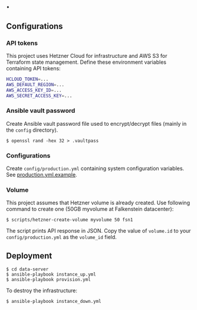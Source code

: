 # .

## Configurations

### API tokens

This project uses Hetzner Cloud for infrastructure and AWS S3 for Terraform
state management. Define these environment variables containing API tokens:

```sh
HCLOUD_TOKEN=...
AWS_DEFAULT_REGION=...
AWS_ACCESS_KEY_ID=...
AWS_SECRET_ACCESS_KEY=...
```

### Ansible vault password

Create Ansible vault password file used to encrypt/decrypt files (mainly in
the `config` directory).

```console
$ openssl rand -hex 32 > .vaultpass
```

### Configurations

Create `config/production.yml` containing system configuration variables. See
[production.yml.example](config/production.yml.example).

### Volume

This project assumes that Hetzner volume is already created. Use following
command to create one (50GB myvolume at Falkenstein datacenter):

```console
$ scripts/hetzner-create-volume myvolume 50 fsn1
```

The script prints API response in JSON. Copy the value of `volume.id` to your
`config/production.yml` as the `volume_id` field.


## Deployment

```console
$ cd data-server
$ ansible-playbook instance_up.yml
$ ansible-playbook provision.yml
```

To destroy the infrastructure:

```console
$ ansible-playbook instance_down.yml
```
